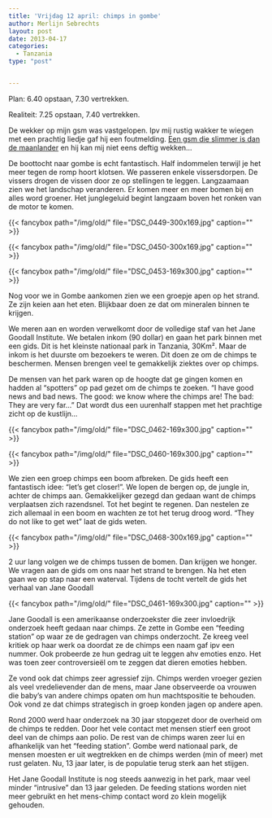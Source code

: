 ```yaml
---
title: 'Vrijdag 12 april: chimps in gombe'
author: Merlijn Sebrechts
layout: post
date: 2013-04-17
categories:
  - Tanzania
type: "post"


---
```

Plan: 6.40 opstaan, 7.30 vertrekken.
  
Realiteit: 7.25 opstaan, 7.40 vertrekken.

De wekker op mijn gsm was vastgelopen. Ipv mij rustig wakker te wiegen met een prachtig liedje gaf hij een foutmelding. [Een gsm die slimmer is dan de maanlander][1] en hij kan mij niet eens deftig wekken&#8230;

De boottocht naar gombe is echt fantastisch. Half indommelen terwijl je het meer tegen de romp hoort klotsen. We passeren enkele vissersdorpen. De vissers drogen de vissen door ze op stellingen te leggen. Langzaamaan zien we het landschap veranderen. Er komen meer en meer bomen bij en alles word groener. Het junglegeluid begint langzaam boven het ronken van de motor te komen.

{{< fancybox path="/img/old/" file="DSC_0449-300x169.jpg" caption="" >}}

{{< fancybox path="/img/old/" file="DSC_0450-300x169.jpg" caption="" >}}

{{< fancybox path="/img/old/" file="DSC_0453-169x300.jpg" caption="" >}}

Nog voor we in Gombe aankomen zien we een groepje apen op het strand. Ze zijn keien aan het eten. Blijkbaar doen ze dat om mineralen binnen te krijgen.

We meren aan en worden verwelkomt door de volledige staf van het Jane Goodall Institute. We betalen inkom (90 dollar) en gaan het park binnen met een gids. Dit is het kleinste nationaal park in Tanzania, 30Km². Maar de inkom is het duurste om bezoekers te weren. Dit doen ze om de chimps te beschermen. Mensen brengen veel te gemakkelijk ziektes over op chimps.

De mensen van het park waren op de hoogte dat ge gingen komen en hadden al &#8220;spotters&#8221; op pad gezet om de chimps te zoeken. &#8220;I have good news and bad news. The good: we know where the chimps are! The bad: They are very far&#8230;&#8221; Dat wordt dus een uurenhalf stappen met het prachtige zicht op de kustlijn&#8230;

{{< fancybox path="/img/old/" file="DSC_0462-169x300.jpg" caption="" >}}

{{< fancybox path="/img/old/" file="DSC_0460-169x300.jpg" caption="" >}}

We zien een groep chimps een boom afbreken. De gids heeft een fantastisch idee: &#8220;let&#8217;s get closer!&#8221;. We lopen de bergen op, de jungle in, achter de chimps aan. Gemakkelijker gezegd dan gedaan want de chimps verplaatsen zich razendsnel. Tot het begint te regenen. Dan nestelen ze zich allemaal in een boom en wachten ze tot het terug droog word. &#8220;They do not like to get wet&#8221; laat de gids weten.

{{< fancybox path="/img/old/" file="DSC_0468-300x169.jpg" caption="" >}}

2 uur lang volgen we de chimps tussen de bomen. Dan krijgen we honger. We vragen aan de gids om ons naar het strand te brengen. Na het eten gaan we op stap naar een waterval. Tijdens de tocht vertelt de gids het verhaal van Jane Goodall

{{< fancybox path="/img/old/" file="DSC_0461-169x300.jpg" caption="" >}}

Jane Goodall is een amerikaanse onderzoekster die zeer invloedrijk onderzoek heeft gedaan naar chimps. Ze zette in Gombe een “feeding station” op waar ze de gedragen van chimps onderzocht. Ze kreeg veel kritiek op haar werk oa doordat ze de chimps een naam gaf ipv een nummer. Ook probeerde ze hun gedrag uit te leggen ahv emoties enzo. Het was toen zeer controversieël om te zeggen dat dieren emoties hebben.

Ze vond ook dat chimps zeer agressief zijn. Chimps werden vroeger gezien als veel vredelievender dan de mens, maar Jane observeerde oa vrouwen die baby&#8217;s van andere chimps opaten om hun machtspositie te behouden. Ook vond ze dat chimps strategisch in groep konden jagen op andere apen.

Rond 2000 werd haar onderzoek na 30 jaar stopgezet door de overheid om de chimps te redden. Door het vele contact met mensen stierf een groot deel van de chimps aan polio. De rest van de chimps waren zeer lui en afhankelijk van het “feeding station”. Gombe werd nationaal park, de mensen moesten er uit wegtrekken en de chimps werden (min of meer) met rust gelaten. Nu, 13 jaar later, is de populatie terug sterk aan het stijgen.
  
Het Jane Goodall Institute is nog steeds aanwezig in het park, maar veel minder “intrusive” dan 13 jaar geleden. De feeding stations worden niet meer gebruikt en het mens-chimp contact word zo klein mogelijk gehouden.

 [1]: http://www.computerweekly.com/feature/Apollo-11-The-computers-that-put-man-on-the-moon

